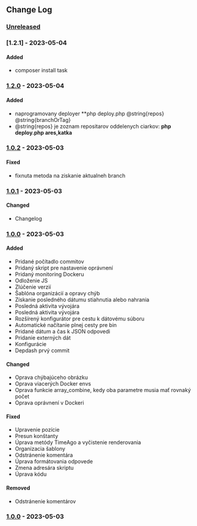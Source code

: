 ## Change Log

### [Unreleased][unreleased]

### [1.2.1] - 2023-05-04
#### Added
- composer install task

### [1.2.0] - 2023-05-04
#### Added
- naprogramovany deployer **php deploy.php <required>@string{repos} <optional>@string{branchOrTag}
- @string{repos} je zoznam repositarov oddelenych ciarkov: **php deploy.php ares,katka** 

### [1.0.2] - 2023-05-03
#### Fixed
- fixnuta metoda na ziskanie aktualneh branch

### [1.0.1] - 2023-05-03
#### Changed
- Changelog

### [1.0.0] - 2023-05-03
#### Added
- Pridané počítadlo commitov
- Pridaný skript pre nastavenie oprávnení
- Pridaný monitoring Dockeru
- Odloženie JS
- Zlúčenie verzií
- Šablóna organizácií a opravy chýb
- Získanie posledného dátumu stiahnutia alebo nahrania
- Posledná aktivita vývojára
- Posledná aktivita vývojára
- Rozšírený konfigurátor pre cestu k dátovému súboru
- Automatické načítanie plnej cesty pre bin
- Pridané dátum a čas k JSON odpovedi
- Pridanie externých dát
- Konfigurácie
- Depdash prvý commit

#### Changed
- Oprava chýbajúceho obrázku
- Oprava viacerých Docker envs
- Oprava funkcie array_combine, kedy oba parametre musia mať rovnaký počet
- Oprava oprávnení v Dockeri

#### Fixed
- Upravenie pozície
- Presun konštanty
- Úprava metódy TimeAgo a vyčistenie renderovania
- Organizacia šablony
- Odstránenie komentára
- Úprava formátovania odpovede
- Zmena adresára skriptu
- Úprava kódu

#### Removed
- Odstránenie komentárov

### [1.0.0] - 2023-05-03

[unreleased]: https://gitlab.dev.markiza.sk/devops/depdash/compare/1.2.0...master
[1.2.0]: https://gitlab.dev.markiza.sk/devops/depdash/compare/1.0.2...1.2.0
[1.0.2]: https://gitlab.dev.markiza.sk/devops/depdash/compare/1.0.1...1.0.2
[1.0.1]: https://gitlab.dev.markiza.sk/devops/depdash/compare/1.0.0...1.0.1
[1.0.0]: https://gitlab.dev.markiza.sk/devops/depdash/compare/8ec31e84459d962127984a5a353537eb57494a89...1.0.0
